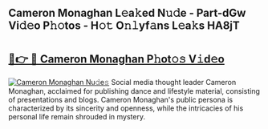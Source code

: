 ## Cameron Monaghan L𝚎a𝚔ed N𝚞𝚍e - Part-dGw Vi𝚍𝚎o P𝚑𝚘tos - H𝚘𝚝 O𝚗𝚕yf𝚊ns L𝚎a𝚔s HA8jT

# <h2><a href="http://kf8a7g.oniu.top/?m=Cameron+Monaghan">🔗👉 🔴 Cameron Monaghan P𝚑ot𝚘𝚜 V𝚒d𝚎o</a></h2>

[![Cameron Monaghan Nu𝚍e𝚜](https://i.imgur.com/0qMVB7G.gif)](http://kf8a7g.oniu.top/?m=Cameron+Monaghan)
Social media thought leader Cameron Monaghan, acclaimed for publishing dance and lifestyle material, consisting of presentations and blogs. Cameron Monaghan's public persona is characterized by its sincerity and openness, while the intricacies of his personal life remain shrouded in mystery.  
